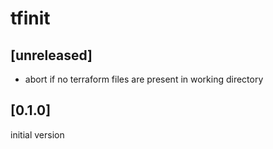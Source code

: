 # tfinit

## [unreleased]

- abort if no terraform files are present in working directory

## [0.1.0]

initial version